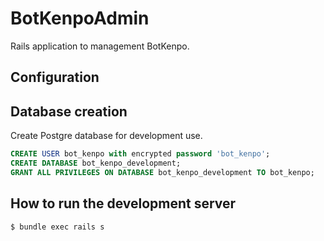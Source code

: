 # BotKenpoAdmin

Rails application to management BotKenpo.

## Configuration

## Database creation

Create Postgre database for development use.

```sql
CREATE USER bot_kenpo with encrypted password 'bot_kenpo';
CREATE DATABASE bot_kenpo_development;
GRANT ALL PRIVILEGES ON DATABASE bot_kenpo_development TO bot_kenpo;
```

## How to run the development server

```sh
$ bundle exec rails s
```

